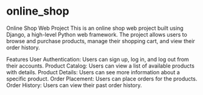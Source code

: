 # online_shop
Online Shop Web Project
This is an online shop web project built using Django, a high-level Python web framework. The project allows users to browse and purchase products, manage their shopping cart, and view their order history.

Features
User Authentication: Users can sign up, log in, and log out from their accounts.
Product Catalog: Users can view a list of available products with details.
Product Details: Users can see more information about a specific product.
Order Placement: Users can place orders for the products.
Order History: Users can view their past order history.
